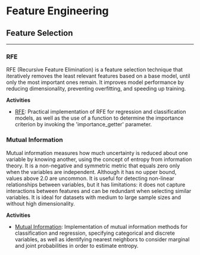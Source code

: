 # Feature Engineering

## Feature Selection
---

### RFE
RFE (Recursive Feature Elimination) is a feature selection technique that iteratively removes the least relevant features based on a base model, until only the most important ones remain. It improves model performance by reducing dimensionality, preventing overfitting, and speeding up training.

**Activities**
- [RFE](https://github.com/Kaiziferr/feature_engineering/blob/main/feature_selection/02_RFE.ipynb): Practical implementation of RFE for regression and classification models, as well as the use of a function to determine the importance criterion by invoking the 'importance_getter' parameter.

### Mutual Information
Mutual information measures how much uncertainty is reduced about one variable by knowing another, using the concept of entropy from information theory. It is a non-negative and symmetric metric that equals zero only when the variables are independent. Although it has no upper bound, values above 2.0 are uncommon. It is useful for detecting non-linear relationships between variables, but it has limitations: it does not capture interactions between features and can be redundant when selecting similar variables. It is ideal for datasets with medium to large sample sizes and without high dimensionality.

**Activities**
- [Mutual Information](https://github.com/Kaiziferr/feature_engineering/blob/main/feature_selection/01_mutual_Information_MI.ipynb): Implementation of mutual information methods for classification and regression, specifying categorical and discrete variables, as well as identifying nearest neighbors to consider marginal and joint probabilities in order to estimate entropy.
